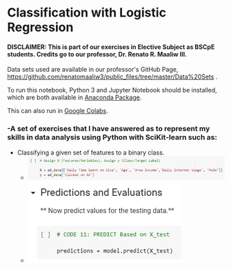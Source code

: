 # Classification with Logistic Regression
#### DISCLAIMER: This is part of our exercises in Elective Subject as BSCpE students. Credits go to our professor, Dr. Renato R. Maaliw III.
Data sets used are available in our professor's GitHub Page, https://github.com/renatomaaliw3/public_files/tree/master/Data%20Sets .

To run this notebook, Python 3 and Jupyter Notebook should be installed, which are both available in [Anaconda Package](https://www.anaconda.com/products/distribution).

This can also run in [Google Colabs](colab.research.google.com).


### -A set of exercises that I have answered as to represent my skills in data analysis using Python with SciKit-learn such as:
- Classifying a given set of features to a binary class.
  - ![](images/show2.png)
  - ![](images/show1.png)
